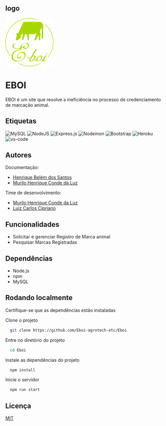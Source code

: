 
##  logo
![EBOI-logo](https://github.com/Eboi-agrotech-etc/Eboi/blob/main/public/assets/eboi-logo.png?raw=true)



# EBOI

EBOI é um site que resolve a ineficiência no processo de credenciamento de marcação animal.



## Etiquetas

![MySQL](https://img.shields.io/badge/mysql-%2300f.svg?style=for-the-badge&logo=mysql&logoColor=white)
![NodeJS](https://img.shields.io/badge/node.js-6DA55F?style=for-the-badge&logo=node.js&logoColor=white)
![Express.js](https://img.shields.io/badge/express.js-%23404d59.svg?style=for-the-badge&logo=express&logoColor=%2361DAFB)
![Nodemon](https://img.shields.io/badge/NODEMON-%23323330.svg?style=for-the-badge&logo=nodemon&logoColor=%BBDEAD)
![Bootstrap](https://img.shields.io/badge/Bootstrap-7952B3.svg?style=for-the-badge&logo=Bootstrap&logoColor=white)
![Heroku](https://img.shields.io/badge/Heroku-430098.svg?style=for-the-badge&logo=Heroku&logoColor=white)
![vs-code](https://img.shields.io/badge/Visual%20Studio%20Code-007ACC.svg?style=for-the-badge&logo=Visual-Studio-Code&logoColor=white)
## Autores

Documentação:
- [Henrique Belém dos Santos](https://github.com/HrickBel)
- [Murilo Henrique Conde da Luz](https://github.com/murilo-henrique060)

Time de desenvolvimento:
- [Murilo Henrique Conde da Luz](https://github.com/murilo-henrique060)
- [Luiz Carlos Cipriano](https://github.com/Dark-Llght)


## Funcionalidades

- Solicitar e gerenciar Registro de Marca animal
- Pesquisar Marcas Registradas

## Dependências
- Node.js
- npm
- MySQL
## Rodando localmente

Certifique-se que as dependências estão instaladas

Clone o projeto

```bash
  git clone https://github.com/Eboi-agrotech-etc/Eboi
```

Entre no diretório do projeto

```bash
  cd Eboi
```

Instale as dependências do projeto

```bash
  npm install
```

Inicie o servidor

```bash
  npm run start
```


## Licença

[MIT](https://choosealicense.com/licenses/mit/)

